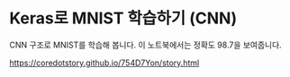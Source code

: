 Keras로 MNIST 학습하기 (CNN)
=====

CNN 구조로 MNIST를 학습해 봅니다.
이 노트북에서는 정확도 98.7을 보여줍니다.

<a href='https://coredotstory.github.io/754D7Yon/story.html'>https://coredotstory.github.io/754D7Yon/story.html</a>